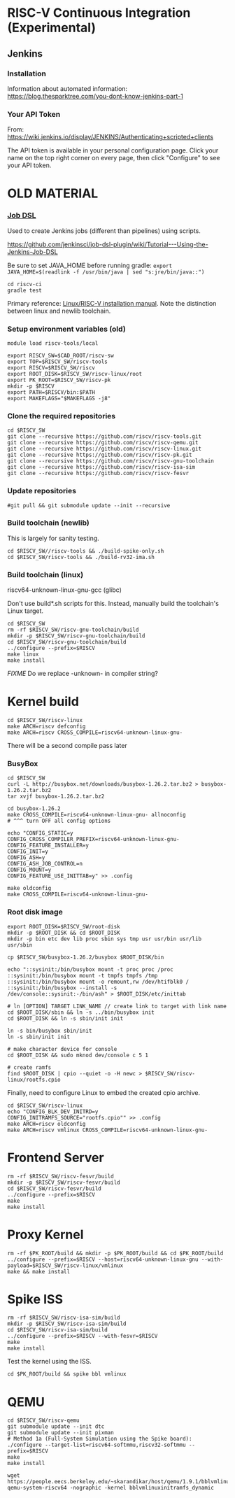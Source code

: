 # RISC-V Continuous Integration (Experimental)

## Jenkins

### Installation

Information about automated information: https://blog.thesparktree.com/you-dont-know-jenkins-part-1

### Your API Token

From: https://wiki.jenkins.io/display/JENKINS/Authenticating+scripted+clients

The API token is available in your personal configuration page. Click your name on the top right corner on every page, then click "Configure" to see your API token.

# OLD MATERIAL

### [Job DSL](https://wiki.jenkins.io/display/JENKINS/Job+DSL+Plugin)

Used to create Jenkins jobs (different than pipelines) using scripts.

https://github.com/jenkinsci/job-dsl-plugin/wiki/Tutorial---Using-the-Jenkins-Job-DSL

Be sure to set JAVA_HOME before running gradle: `export JAVA_HOME=$(readlink -f /usr/bin/java | sed "s:jre/bin/java::")`

    cd riscv-ci
    gradle test

Primary reference:  [Linux/RISC-V installation manual](https://github.com/riscv/riscv-tools#linuxman). Note the distinction between linux and newlib toolchain.

### Setup environment variables (old)

    module load riscv-tools/local
   
    export RISCV_SW=$CAD_ROOT/riscv-sw
    export TOP=$RISCV_SW/riscv-tools
    export RISCV=$RISCV_SW/riscv
    export ROOT_DISK=$RISCV_SW/riscv-linux/root
    export PK_ROOT=$RISCV_SW/riscv-pk
    mkdir -p $RISCV
    export PATH=$RISCV/bin:$PATH
    export MAKEFLAGS="$MAKEFLAGS -j8"

### Clone the required repositories

    cd $RISCV_SW
    git clone --recursive https://github.com/riscv/riscv-tools.git 
    git clone --recursive https://github.com/riscv/riscv-qemu.git
    git clone --recursive https://github.com/riscv/riscv-linux.git
    git clone --recursive https://github.com/riscv/riscv-pk.git
    git clone --recursive https://github.com/riscv/riscv-gnu-toolchain
    git clone --recursive https://github.com/riscv/riscv-isa-sim
    git clone --recursive https://github.com/riscv/riscv-fesvr

### Update repositories

    #git pull && git submodule update --init --recursive

### Build toolchain (newlib)

This is largely for sanity testing.

    cd $RISCV_SW//riscv-tools && ./build-spike-only.sh
    cd $RISCV_SW/riscv-tools && ./build-rv32-ima.sh

### Build toolchain (linux)

riscv64-unknown-linux-gnu-gcc (glibc)

Don't use build*.sh scripts for this.  Instead, manually build the toolchain's Linux target.

    cd $RISCV_SW
    rm -rf $RISCV_SW/riscv-gnu-toolchain/build
    mkdir -p $RISCV_SW/riscv-gnu-toolchain/build
    cd $RISCV_SW/riscv-gnu-toolchain/build
    ../configure --prefix=$RISCV
    make linux
    make install

*FIXME* Do we replace -unknown- in compiler string?

# Kernel build

    cd $RISCV_SW/riscv-linux
    make ARCH=riscv defconfig 
    make ARCH=riscv CROSS_COMPILE=riscv64-unknown-linux-gnu-

There will be a second compile pass later

### BusyBox

    cd $RISCV_SW
    curl -L http://busybox.net/downloads/busybox-1.26.2.tar.bz2 > busybox-1.26.2.tar.bz2
    tar xvjf busybox-1.26.2.tar.bz2

    cd busybox-1.26.2
    make CROSS_COMPILE=riscv64-unknown-linux-gnu- allnoconfig
    # ^^^ turn OFF all config options

    echo "CONFIG_STATIC=y
    CONFIG_CROSS_COMPILER_PREFIX=riscv64-unknown-linux-gnu-
    CONFIG_FEATURE_INSTALLER=y
    CONFIG_INIT=y
    CONFIG_ASH=y
    CONFIG_ASH_JOB_CONTROL=n
    CONFIG_MOUNT=y
    CONFIG_FEATURE_USE_INITTAB=y" >> .config

    make oldconfig
    make CROSS_COMPILE=riscv64-unknown-linux-gnu-

### Root disk image

    export ROOT_DISK=$RISCV_SW/root-disk
    mkdir -p $ROOT_DISK && cd $ROOT_DISK
    mkdir -p bin etc dev lib proc sbin sys tmp usr usr/bin usr/lib usr/sbin

    cp $RISCV_SW/busybox-1.26.2/busybox $ROOT_DISK/bin

    echo "::sysinit:/bin/busybox mount -t proc proc /proc
    ::sysinit:/bin/busybox mount -t tmpfs tmpfs /tmp
    ::sysinit:/bin/busybox mount -o remount,rw /dev/htifblk0 /
    ::sysinit:/bin/busybox --install -s
    /dev/console::sysinit:-/bin/ash" > $ROOT_DISK/etc/inittab

    # ln [OPTION] TARGET LINK_NAME // create link to target with link name
    cd $ROOT_DISK/sbin && ln -s ../bin/busybox init
    cd $ROOT_DISK && ln -s sbin/init init

    ln -s bin/busybox sbin/init
    ln -s sbin/init init

    # make character device for console
    cd $ROOT_DISK && sudo mknod dev/console c 5 1

    # create ramfs
    find $ROOT_DISK | cpio --quiet -o -H newc > $RISCV_SW/riscv-linux/rootfs.cpio

Finally, need to configure Linux to embed the created cpio archive.

    cd $RISCV_SW/riscv-linux
    echo "CONFIG_BLK_DEV_INITRD=y
    CONFIG_INITRAMFS_SOURCE="rootfs.cpio"" >> .config
    make ARCH=riscv oldconfig
    make ARCH=riscv vmlinux CROSS_COMPILE=riscv64-unknown-linux-gnu-

# Frontend Server

    rm -rf $RISCV_SW/riscv-fesvr/build
    mkdir -p $RISCV_SW/riscv-fesvr/build
    cd $RISCV_SW/riscv-fesvr/build
    ../configure --prefix=$RISCV
    make
    make install

# Proxy Kernel

    rm -rf $PK_ROOT/build && mkdir -p $PK_ROOT/build && cd $PK_ROOT/build
    ../configure --prefix=$RISCV --host=riscv64-unknown-linux-gnu --with-payload=$RISCV_SW/riscv-linux/vmlinux
    make && make install

# Spike ISS

    rm -rf $RISCV_SW/riscv-isa-sim/build
    mkdir -p $RISCV_SW/riscv-isa-sim/build
    cd $RISCV_SW/riscv-isa-sim/build
    ../configure --prefix=$RISCV --with-fesvr=$RISCV
    make
    make install

Test the kernel using the ISS.

    cd $PK_ROOT/build && spike bbl vmlinux

# QEMU

    cd $RISCV_SW/riscv-qemu
    git submodule update --init dtc
    git submodule update --init pixman
    # Method 1a (Full-System Simulation using the Spike board):
    ./configure --target-list=riscv64-softmmu,riscv32-softmmu --prefix=$RISCV
    make
    make install

    wget https://people.eecs.berkeley.edu/~skarandikar/host/qemu/1.9.1/bblvmlinuxinitramfs_dynamic
    qemu-system-riscv64 -nographic -kernel bblvmlinuxinitramfs_dynamic
